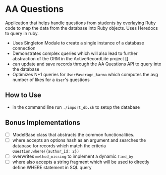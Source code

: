 # AA Questions
Application that helps handle questions from students by overlaying Ruby code to map the data from
the database into Ruby objects. Uses Heredocs to query in ruby.
- Uses Singleton Module to create a single instance of a database connection
- Demonstrates complex queries which will also lead to further abstraction of the ORM in the ActiveRecordLite project []
- can update and save records through the AA Questions API to query into the database
- Optimizes N+1 queries for   `User#average_karma` which computes the avg number of likes for a `User`'s questions

## How to Use
- in the command line run `./import_db.sh` to setup the database


## Bonus Implementations
- [ ] ModelBase class that abstracts the common functionalities.
- [ ] where accepts an options hash as an argument and searches the database for records
      which match the criteria
      `Question.where({author_id: 2})`
- [ ] overwrites `method_missing` to implement a dynamic `find_by`
- [ ] where also accepts a string fragment which will be used to directly define WHERE statement in SQL query

